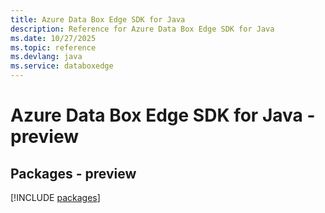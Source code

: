 ```yaml
---
title: Azure Data Box Edge SDK for Java
description: Reference for Azure Data Box Edge SDK for Java
ms.date: 10/27/2025
ms.topic: reference
ms.devlang: java
ms.service: databoxedge
---
```

# Azure Data Box Edge SDK for Java - preview
## Packages - preview
[!INCLUDE [packages](data-box-edge-index.md)]